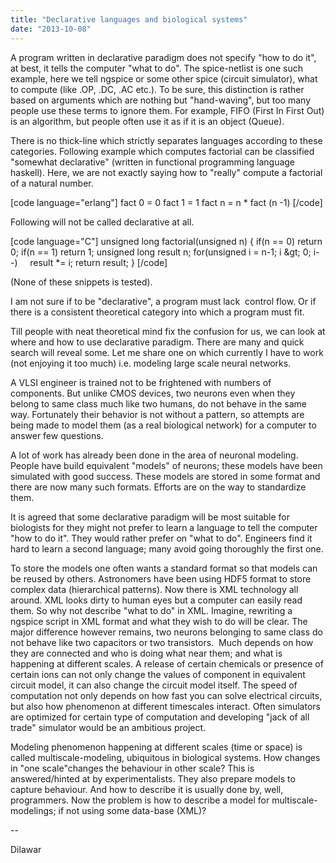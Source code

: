 ```yaml
---
title: "Declarative languages and biological systems"
date: "2013-10-08"
---
```


A program written in declarative paradigm does not specify "how to do it", at best, it tells the computer "what to do". The spice-netlist is one such example, here we tell ngspice or some other spice (circuit simulator), what to compute (like .OP, .DC, .AC etc.). To be sure, this distinction is rather based on arguments which are nothing but "hand-waving", but too many people use these terms to ignore them. For example, FIFO (First In First Out) is an algorithm, but people often use it as if it is an object (Queue).

There is no thick-line which strictly separates languages according to these categories. Following example which computes factorial can be classified  "somewhat declarative" (written in functional programming language haskell). Here, we are not exactly saying how to "really" compute a factorial of a natural number.

\[code language="erlang"\] fact 0 = 0 fact 1 = 1 fact n = n \* fact (n -1) \[/code\]

Following will not be called declarative at all.

\[code language="C"\] unsigned long factorial(unsigned n) { if(n == 0) return 0; if(n == 1) return 1; unsigned long result n; for(unsigned i = n-1; i &amp;gt; 0; i--)     result \*= i; return result; } \[/code\]

(None of these snippets is tested).

I am not sure if to be "declarative", a program must lack  control flow. Or if there is a consistent theoretical category into which a program must fit.

Till people with neat theoretical mind fix the confusion for us, we can look at where and how to use declarative paradigm. There are many and quick search will reveal some. Let me share one on which currently I have to work (not enjoying it too much) i.e. modeling large scale neural networks.

A VLSI engineer is trained not to be frightened with numbers of components. But unlike CMOS devices, two neurons even when they belong to same class much like two humans, do not behave in the same way. Fortunately their behavior is not without a pattern, so attempts are being made to model them (as a real biological network) for a computer to answer few questions.

A lot of work has already been done in the area of neuronal modeling. People have build equivalent "models" of neurons; these models have been simulated with good success. These models are stored in some format and there are now many such formats. Efforts are on the way to standardize them.

It is agreed that some declarative paradigm will be most suitable for biologists for they might not prefer to learn a language to tell the computer "how to do it". They would rather prefer on "what to do". Engineers find it hard to learn a second language; many avoid going thoroughly the first one.

To store the models one often wants a standard format so that models can be reused by others. Astronomers have been using HDF5 format to store complex data (hierarchical patterns). Now there is XML technology all around. XML looks dirty to human eyes but a computer can easily read them. So why not describe "what to do" in XML. Imagine, rewriting a ngspice script in XML format and what they wish to do will be clear. The major difference however remains, two neurons belonging to same class do not behave like two capacitors or two transistors.  Much depends on how they are connected and who is doing what near them; and what is happening at different scales. A release of certain chemicals or presence of certain ions can not only change the values of component in equivalent circuit model, it can also change the circuit model itself. The speed of computation not only depends on how fast you can solve electrical circuits, but also how phenomenon at different timescales interact. Often simulators are optimized for certain type of computation and developing "jack of all trade" simulator would be an ambitious project.

Modeling phenomenon happening at different scales (time or space) is called multiscale-modeling, ubiquitous in biological systems. How changes in "one scale"changes the behaviour in other scale? This is answered/hinted at by experimentalists. They also prepare models to capture behaviour. And how to describe it is usually done by, well, programmers. Now the problem is how to describe a model for multiscale-modelings; if not using some data-base (XML)?

\--

Dilawar
